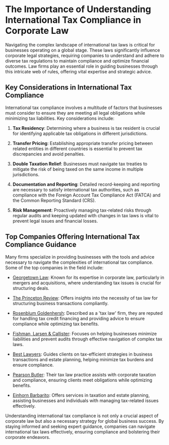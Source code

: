 # The Importance of Understanding International Tax Compliance in Corporate Law

Navigating the complex landscape of international tax laws is critical for businesses operating on a global stage. These laws significantly influence corporate legal strategies, requiring companies to understand and adhere to diverse tax regulations to maintain compliance and optimize financial outcomes. Law firms play an essential role in guiding businesses through this intricate web of rules, offering vital expertise and strategic advice.

## Key Considerations in International Tax Compliance

International tax compliance involves a multitude of factors that businesses must consider to ensure they are meeting all legal obligations while minimizing tax liabilities. Key considerations include:

1. **Tax Residency**: Determining where a business is tax resident is crucial for identifying applicable tax obligations in different jurisdictions.
   
2. **Transfer Pricing**: Establishing appropriate transfer pricing between related entities in different countries is essential to prevent tax discrepancies and avoid penalties.

3. **Double Taxation Relief**: Businesses must navigate tax treaties to mitigate the risk of being taxed on the same income in multiple jurisdictions.

4. **Documentation and Reporting**: Detailed record-keeping and reporting are necessary to satisfy international tax authorities, such as compliance with the Foreign Account Tax Compliance Act (FATCA) and the Common Reporting Standard (CRS).

5. **Risk Management**: Proactively managing tax-related risks through regular audits and keeping updated with changes in tax laws is vital to prevent legal issues and financial losses.

## Top Companies Offering International Tax Compliance Guidance

Many firms specialize in providing businesses with the tools and advice necessary to navigate the complexities of international tax compliance. Some of the top companies in the field include:

- [Georgetown Law](/dir/georgetown_law): Known for its expertise in corporate law, particularly in mergers and acquisitions, where understanding tax issues is crucial for structuring deals.

- [The Princeton Review](/dir/the_princeton_review): Offers insights into the necessity of tax law for structuring business transactions compliantly.

- [Rosenblum Goldenhersh](/dir/rosenblum_goldenhersh): Described as a 'tax law' firm, they are reputed for handling tax credit financing and providing advice to ensure compliance while optimizing tax benefits.

- [Fishman, Larsen & Callister](/dir/fishman_larsen__callister): Focuses on helping businesses minimize liabilities and prevent audits through effective navigation of complex tax laws.

- [Best Lawyers](/dir/best_lawyers): Guides clients on tax-efficient strategies in business transactions and estate planning, helping minimize tax burdens and ensure compliance.

- [Pearson Butler](/dir/pearson_butler): Their tax law practice assists with corporate taxation and compliance, ensuring clients meet obligations while optimizing benefits.

- [Einhorn Barbarito](/dir/einhorn_barbarito): Offers services in taxation and estate planning, assisting businesses and individuals with managing tax-related issues effectively.

Understanding international tax compliance is not only a crucial aspect of corporate law but also a necessary strategy for global business success. By staying informed and seeking expert guidance, companies can navigate international tax laws effectively, ensuring compliance and bolstering their corporate endeavors.